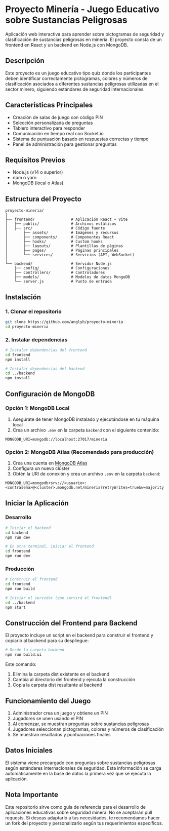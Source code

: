 # Proyecto Minería - Juego Educativo sobre Sustancias Peligrosas

Aplicación web interactiva para aprender sobre pictogramas de seguridad y clasificación de sustancias peligrosas en minería. El proyecto consta de un frontend en React y un backend en Node.js con MongoDB.

## Descripción

Este proyecto es un juego educativo tipo quiz donde los participantes deben identificar correctamente pictogramas, colores y números de clasificación asociados a diferentes sustancias peligrosas utilizadas en el sector minero, siguiendo estándares de seguridad internacionales.

## Características Principales

- Creación de salas de juego con código PIN
- Selección personalizada de preguntas
- Tablero interactivo para responder
- Comunicación en tiempo real con Socket.io
- Sistema de puntuación basado en respuestas correctas y tiempo
- Panel de administración para gestionar preguntas

## Requisitos Previos

- Node.js (v14 o superior)
- npm o yarn
- MongoDB (local o Atlas)

## Estructura del Proyecto

```
proyecto-mineria/
│
├── frontend/                # Aplicación React + Vite
│   ├── public/              # Archivos estáticos
│   ├── src/                 # Código fuente
│       ├── assets/          # Imágenes y recursos
│       ├── components/      # Componentes React
│       ├── hooks/           # Custom hooks
│       ├── layouts/         # Plantillas de páginas
│       ├── pages/           # Páginas principales
│       └── services/        # Servicios (API, WebSocket)
│
└── backend/                 # Servidor Node.js
    ├── config/              # Configuraciones
    ├── controllers/         # Controladores
    ├── models/              # Modelos de datos MongoDB
    └── server.js            # Punto de entrada
```

## Instalación

### 1. Clonar el repositorio

```bash
git clone https://github.com/anglyh/proyecto-mineria
cd proyecto-mineria
```

### 2. Instalar dependencias

```bash
# Instalar dependencias del frontend
cd frontend
npm install

# Instalar dependencias del backend
cd ../backend
npm install
```

## Configuración de MongoDB

### Opción 1: MongoDB Local

1. Asegúrate de tener MongoDB instalado y ejecutándose en tu máquina local
2. Crea un archivo `.env` en la carpeta `backend` con el siguiente contenido:

```
MONGODB_URI=mongodb://localhost:27017/mineria
```

### Opción 2: MongoDB Atlas (Recomendado para producción)

1. Crea una cuenta en [MongoDB Atlas](https://www.mongodb.com/cloud/atlas)
2. Configura un nuevo clúster
3. Obtén la URI de conexión y crea un archivo `.env` en la carpeta `backend`:

```
MONGODB_URI=mongodb+srv://<usuario>:<contraseña>@<cluster>.mongodb.net/mineria?retryWrites=true&w=majority
```

## Iniciar la Aplicación

### Desarrollo

```bash
# Iniciar el backend
cd backend
npm run dev

# En otra terminal, iniciar el frontend
cd frontend
npm run dev
```

### Producción

```bash
# Construir el frontend
cd frontend
npm run build

# Iniciar el servidor (que servirá el frontend)
cd ../backend
npm start
```

## Construcción del Frontend para Backend

El proyecto incluye un script en el backend para construir el frontend y copiarlo al backend para su despliegue:

```bash
# Desde la carpeta backend
npm run build:ui
```

Este comando:
1. Elimina la carpeta dist existente en el backend
2. Cambia al directorio del frontend y ejecuta la construcción
3. Copia la carpeta dist resultante al backend

## Funcionamiento del Juego

1. Administrador crea un juego y obtiene un PIN
2. Jugadores se unen usando el PIN
3. Al comenzar, se muestran preguntas sobre sustancias peligrosas
4. Jugadores seleccionan pictogramas, colores y números de clasificación
5. Se muestran resultados y puntuaciones finales

## Datos Iniciales

El sistema viene precargado con preguntas sobre sustancias peligrosas según estándares internacionales de seguridad. Esta información se carga automáticamente en la base de datos la primera vez que se ejecuta la aplicación.

## Nota Importante

Este repositorio sirve como guía de referencia para el desarrollo de aplicaciones educativas sobre seguridad minera. No se aceptarán pull requests. Si deseas adaptarlo a tus necesidades, te recomendamos hacer un fork del proyecto y personalizarlo según tus requerimientos específicos. 